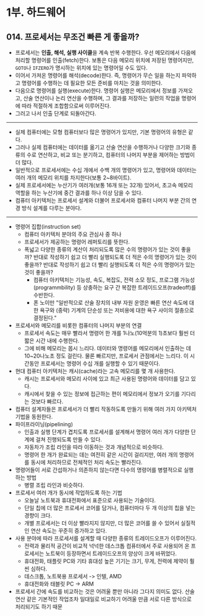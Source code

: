 # 1부. 하드웨어

## 014. 프로세서는 무조건 빠른 게 좋을까?

- 프로세서는 **인출, 해석, 실행 사이클**을 계속 반복 수행한다. 우선 메모리에서 다음에 처리할 명령어를 인출(fetch)한다. 보통은 다음 메모리 위치에 저장된 명령어지만, `GOTO`나 `IFZERO`가 명시하는 위치에 있는 명령어일 수도 있다.
- 이어서 가져온 명령어를 해석(decode)한다. 즉, 명령어가 무슨 일을 하는지 파악하고 명령어를 수행하는 데 필요한 모든 준비를 마치는 것을 의미한다.
- 다음으로 명령어를 실행(execute)한다. 명령어 실행은 메모리에서 정보를 가져오고, 산술 연산이나 논리 연산을 수행하며, 그 결과를 저장하는 일련의 작업을 명령어에 따라 적절하게 조합함으로써 이루어진다.
- 그러고 나서 인출 단계로 되돌아간다.

---

- 실제 컴퓨터에는 모형 컴퓨터보다 많은 명령어가 있지만, 기본 명령어의 유형은 같다.
- 그러나 실제 컴퓨터에는 데이터를 옮기고 산술 연산을 수행하거나 다양한 크기와 종류의 수로 연산하고, 비교 또는 분기하고, 컴퓨터의 나머지 부분을 제어하는 방법이 더 많다.
- 일반적으로 프로세서에는 수십 개에서 수백 개의 명령어가 있고, 명령어와 데이터는 여러 개의 메모리 위치를 차지한다(보통 2~8바이트).
- 실제 프로세서에는 누산기가 여러개(보통 16개 또는 32개) 있어서, 초고속 메모리 역할을 하는 누산기에 중간 결과를 하나 이상 담을 수 있다.
- 컴퓨터 아키텍처는 프로세서 설계와 더불어 프로세서와 컴퓨터 나머지 부분 간의 연경 방식 설계를 다루는 분야다.

---

- 명령어 집합(instruction set)
  - 컴퓨터 아키텍처 분야의 주요 관심사 중 하나
  - 프로세서가 제공하는 명령어 레퍼토리를 뜻한다.
  - 폭넓고 다양한 종류의 계산이 처리되도록 많은 수의 명령어가 있는 것이 좋을까? 반대로 작성하기 쉽고 더 빨리 실행되도록 더 적은 수의 명령어가 있는 것이 좋을까? 반대로 작성하기 쉽고 더 빨리 실행되도록 더 적은 수의 명령어가 있는 것이 좋을까?
    - 컴퓨터 아키텍처는 기능성, 속도, 복잡도, 전력 소모 정도, 프로그램 가능성(programmbility) 등 상충하는 요구 간 복잡한 트레이드오프(tradeoff)를 수반한다.
    - 폰 노이만 "일반적으로 산술 장치의 내부 자원 운영은 빠른 연산 속도에 대한 욕구와 (중략) 기계의 단순성 또는 저비용에 대한 욕구 사이의 절충으로 결정된다."
- 프로세서와 메모리를 비롯한 컴퓨터의 나머지 부분의 연결
  - 프로세서 속도는 매우 빨라서 명령어 한 개를 1나노(10억분의 1)초보다 훨씬 더 짧은 시간 내에 수행한다.
  - 그에 비해 메모리는 몹시 느리다. 데이터와 명령어를 메모리에서 인출하는 데 10~20나노초 정도 걸린다. 물론 빠르지만, 프로세서 관점에서는 느리다. 이 시간동안 프로세서는 명령어 수십 개를 실행할 수 있기 때문이다.
- 현대 컴퓨터 아키텍처는 캐시(cache)라는 고속 메모리를 몇 개 사용한다.
  - 캐시는 프로세서와 메모리 사이에 있고 최근 사용된 명령어와 데이터를 담고 있다.
  - 캐시에서 찾을 수 있는 정보에 접근하는 편이 메모리에서 정보가 오기를 기다리는 것보다 빠르다.
- 컴퓨터 설계자들은 프로세서가 더 빨리 작동하도록 만들기 위해 여러 가지 아키텍처 기법을 동원한다.
- 파이프라이닝(pipelining)
  - 인출과 실행 단계가 겹치도록 프로세서를 설계해서 명령어 여러 개가 다양한 단계에 걸쳐 진행되도록 만들 수 있다.
  - 자동차가 조립 라인을 따라 이동하는 것과 개념적으로 비슷하다.
  - 명령어 한 개가 완료되는 데는 여전히 같은 시간이 걸리지만, 여러 개의 명령어를 동시에 처리하므로 전체적인 처리 속도는 빨라진다.
- 명령어들이 서로 간섭하거나 의존하지 않는다면 다수의 명령어를 병렬적으로 실행하는 방법
  - 병렬 조립 라인과 비슷하다.
- 프로세서 여러 개가 동시에 작업하도록 하는 기법
  - 오늘날 노트북과 휴대전화에서 표준으로 사용되는 기술이다.
  - 단일 칩에 더 많은 프로세서 코어를 담거나, 컴퓨터마다 두 개 이상의 칩을 넣는 경향이 크다.
  - 개별 프로세서는 더 이상 빨라지지 않지만, 더 많은 코어를 쓸 수 있어서 실질적인 연산 속도는 꾸준히 증가하고 있다.
- 사용 분야에 따라 프로세서를 설계할 때 다양한 종류의 트레이드오프가 이루어진다.
  - 전력과 물리적 공간이 비교적 넉넉한 데스크톱 컴퓨터에서 주로 사용되어 온 프로세서는 노트북이 등장하면서 트레이드오프의 양상이 크게 바뀌었다.
  - 휴대전화, 태플릿 PC와 기타 휴대성 높은 기기는 크기, 무게, 전력에 제약이 훨씬 심하다.
  - 데스크톱, 노트북용 프로세서 -> 인텔, AMD
  - 휴대전화와 태블릿 PC -> ARM
- 프로세서 간에 속도를 비교하는 것은 어려울 뿐만 아니라 그다지 의미도 없다. 산술 연산 같은 기본적인 작업조차 일대일로 비교하기 어려울 만큼 서로 다른 방식으로 처리되기도 하기 때문
